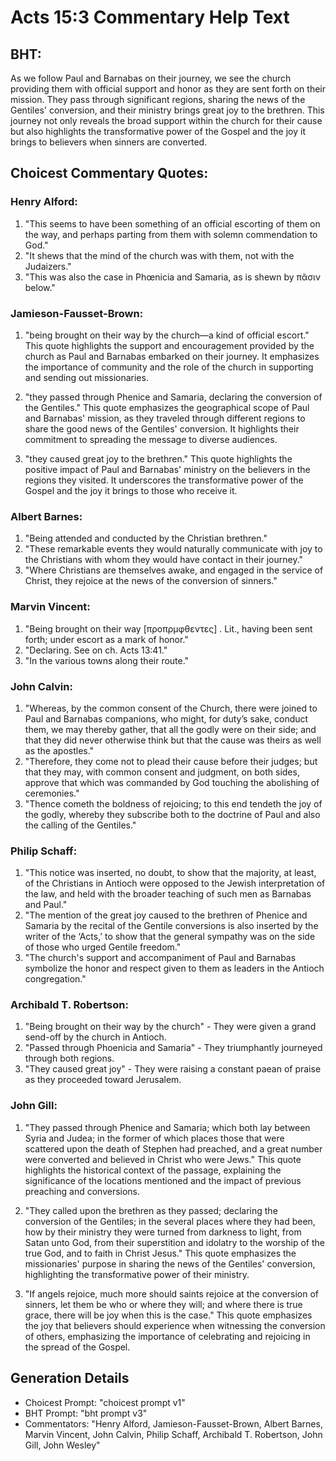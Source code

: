 # Acts 15:3 Commentary Help Text

## BHT:
As we follow Paul and Barnabas on their journey, we see the church providing them with official support and honor as they are sent forth on their mission. They pass through significant regions, sharing the news of the Gentiles' conversion, and their ministry brings great joy to the brethren. This journey not only reveals the broad support within the church for their cause but also highlights the transformative power of the Gospel and the joy it brings to believers when sinners are converted.

## Choicest Commentary Quotes:
### Henry Alford:
1. "This seems to have been something of an official escorting of them on the way, and perhaps parting from them with solemn commendation to God."
2. "It shews that the mind of the church was with them, not with the Judaizers."
3. "This was also the case in Phœnicia and Samaria, as is shewn by πᾶσιν below."

### Jamieson-Fausset-Brown:
1. "being brought on their way by the church—a kind of official escort." This quote highlights the support and encouragement provided by the church as Paul and Barnabas embarked on their journey. It emphasizes the importance of community and the role of the church in supporting and sending out missionaries.

2. "they passed through Phenice and Samaria, declaring the conversion of the Gentiles." This quote emphasizes the geographical scope of Paul and Barnabas' mission, as they traveled through different regions to share the good news of the Gentiles' conversion. It highlights their commitment to spreading the message to diverse audiences.

3. "they caused great joy to the brethren." This quote highlights the positive impact of Paul and Barnabas' ministry on the believers in the regions they visited. It underscores the transformative power of the Gospel and the joy it brings to those who receive it.

### Albert Barnes:
1. "Being attended and conducted by the Christian brethren."
2. "These remarkable events they would naturally communicate with joy to the Christians with whom they would have contact in their journey."
3. "Where Christians are themselves awake, and engaged in the service of Christ, they rejoice at the news of the conversion of sinners."

### Marvin Vincent:
1. "Being brought on their way [προπρμφθεντες] . Lit., having been sent forth; under escort as a mark of honor."
2. "Declaring. See on ch. Acts 13:41."
3. "In the various towns along their route."

### John Calvin:
1. "Whereas, by the common consent of the Church, there were joined to Paul and Barnabas companions, who might, for duty’s sake, conduct them, we may thereby gather, that all the godly were on their side; and that they did never otherwise think but that the cause was theirs as well as the apostles."
2. "Therefore, they come not to plead their cause before their judges; but that they may, with common consent and judgment, on both sides, approve that which was commanded by God touching the abolishing of ceremonies."
3. "Thence cometh the boldness of rejoicing; to this end tendeth the joy of the godly, whereby they subscribe both to the doctrine of Paul and also the calling of the Gentiles."

### Philip Schaff:
1. "This notice was inserted, no doubt, to show that the majority, at least, of the Christians in Antioch were opposed to the Jewish interpretation of the law, and held with the broader teaching of such men as Barnabas and Paul."
2. "The mention of the great joy caused to the brethren of Phenice and Samaria by the recital of the Gentile conversions is also inserted by the writer of the ‘Acts,’ to show that the general sympathy was on the side of those who urged Gentile freedom."
3. "The church's support and accompaniment of Paul and Barnabas symbolize the honor and respect given to them as leaders in the Antioch congregation."

### Archibald T. Robertson:
1. "Being brought on their way by the church" - They were given a grand send-off by the church in Antioch.
2. "Passed through Phoenicia and Samaria" - They triumphantly journeyed through both regions.
3. "They caused great joy" - They were raising a constant paean of praise as they proceeded toward Jerusalem.

### John Gill:
1. "They passed through Phenice and Samaria; which both lay between Syria and Judea; in the former of which places those that were scattered upon the death of Stephen had preached, and a great number were converted and believed in Christ who were Jews." This quote highlights the historical context of the passage, explaining the significance of the locations mentioned and the impact of previous preaching and conversions.

2. "They called upon the brethren as they passed; declaring the conversion of the Gentiles; in the several places where they had been, how by their ministry they were turned from darkness to light, from Satan unto God, from their superstition and idolatry to the worship of the true God, and to faith in Christ Jesus." This quote emphasizes the missionaries' purpose in sharing the news of the Gentiles' conversion, highlighting the transformative power of their ministry.

3. "If angels rejoice, much more should saints rejoice at the conversion of sinners, let them be who or where they will; and where there is true grace, there will be joy when this is the case." This quote emphasizes the joy that believers should experience when witnessing the conversion of others, emphasizing the importance of celebrating and rejoicing in the spread of the Gospel.


## Generation Details
- Choicest Prompt: "choicest prompt v1"
- BHT Prompt: "bht prompt v3"
- Commentators: "Henry Alford, Jamieson-Fausset-Brown, Albert Barnes, Marvin Vincent, John Calvin, Philip Schaff, Archibald T. Robertson, John Gill, John Wesley"
